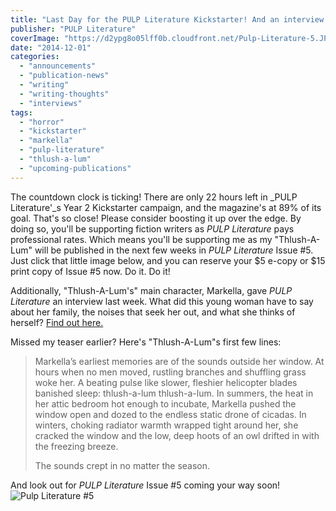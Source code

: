 ```yaml
---
title: "Last Day for the PULP Literature Kickstarter! And an interview with Thlush-A-Lum's Markella"
publisher: "PULP Literature"
coverImage: "https://d2ypg8o05lff0b.cloudfront.net/Pulp-Literature-5.JPG"
date: "2014-12-01"
categories:
  - "announcements"
  - "publication-news"
  - "writing"
  - "writing-thoughts"
  - "interviews"
tags:
  - "horror"
  - "kickstarter"
  - "markella"
  - "pulp-literature"
  - "thlush-a-lum"
  - "upcoming-publications"
---
```


The countdown clock is ticking! There are only 22 hours left in _PULP Literature'_s Year 2 Kickstarter campaign, and the magazine's at 89% of its goal. That's so close! Please consider boosting it up over the edge. By doing so, you'll be supporting fiction writers as _PULP Literature_ pays professional rates. Which means you'll be supporting me as my "Thlush-A-Lum" will be published in the next few weeks in _PULP Literature_ Issue #5. Just click that little image below, and you can reserve your $5 e-copy or $15 print copy of Issue #5 now. Do it. Do it!

Additionally, "Thlush-A-Lum's" main character, Markella, gave _PULP Literature_ an interview last week. What did this young woman have to say about her family, the noises that seek her out, and what she thinks of herself? [Find out here.](http://pulpliterature.com/interview-with-an-adolescent/ "Markella Interview")

Missed my teaser earlier? Here's "Thlush-A-Lum"s first few lines:

> Markella’s earliest memories are of the sounds outside her window. At hours when no men moved, rustling branches and shuffling grass woke her. A beating pulse like slower, fleshier helicopter blades banished sleep: thlush-a-lum thlush-a-lum. In summers, the heat in her attic bedroom hot enough to incubate, Markella pushed the window open and dozed to the endless static drone of cicadas. In winters, choking radiator warmth wrapped tight around her, she cracked the window and the low, deep hoots of an owl drifted in with the freezing breeze.
>
> The sounds crept in no matter the season.

And look out for _PULP Literature_ Issue #5 coming your way soon! ![Pulp Literature #5](images/Pulp-Literature-5-681x1024.jpg)
